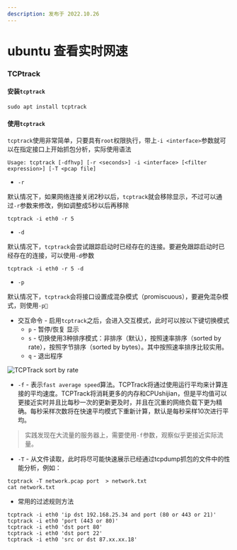 ```yaml
---
description: 发布于 2022.10.26
---
```


# ubuntu 查看实时网速

### TCPtrack <a href="#tcptrack" id="tcptrack"></a>

#### 安装`tcptrack` <a href="#an-zhuang-tcptrack" id="an-zhuang-tcptrack"></a>

```
sudo apt install tcptrack
```

#### 使用`tcptrack` <a href="#shi-yong-tcptrack" id="shi-yong-tcptrack"></a>

`tcptrack`使用非常简单，只要具有`root`权限执行，带上`-i <interface>`参数就可以在指定接口上开始抓包分析，实际使用语法

```
Usage: tcptrack [-dfhvp] [-r <seconds>] -i <interface> [<filter expression>] [-T <pcap file]
```

* `-r`

默认情况下，如果网络连接关闭2秒以后，`tcptrack`就会移除显示，不过可以通过`-r`参数来修改，例如调整成5秒以后再移除

```
tcptrack -i eth0 -r 5
```

* `-d`

默认情况下，`tcptrack`会尝试跟踪启动时已经存在的连接。要避免跟踪启动时已经存在的连接，可以使用`-d`参数

```
tcptrack -i eth0 -r 5 -d
```

* `-p`

默认情况下，`tcptrack`会将接口设置成混杂模式（promiscuous），要避免混杂模式，则使用`-p`

* 交互命令 - 启用`tcptrack`之后，会进入交互模式，此时可以按以下键切换模式
  * `p` - 暂停/恢复 显示
  * `s` - 切换使用3种排序模式：非排序（默认），按照速率排序（sorted by rate），按照字节排序（sorted by bytes）。其中按照速率排序比较实用。
  * `q` - 退出程序

![TCPTrack sort by rate](https://huataihuang.gitbooks.io/cloud-atlas/content/img/virtual/kvm/debug/tcptrack\_sort\_rate.png)

* `-f` - 表示`fast average speed`算法。TCPTrack将通过使用运行平均来计算连接的平均速度。TCPTrack将消耗更多的内存和CPUshijian，但是平均值可以更接近实时并且比每秒一次的更新更及时，并且在沉重的网络负载下更为精确。每秒采样次数将在快速平均模式下重新计算，默认是每秒采样10次进行平均。

> 实践发现在大流量的服务器上，需要使用`-f`参数，观察似乎更接近实际流量。

* `-T` - 从文件读取，此时将尽可能快速展示已经通过tcpdump抓包的文件中的性能分析，例如：

```
tcptrack -T network.pcap port  > network.txt
cat network.txt
```

* 常用的过滤规则方法

```
tcptrack -i eth0 'ip dst 192.168.25.34 and port (80 or 443 or 21)'
tcptrack -i eth0 'port (443 or 80)'
tcptrack -i eth0 'dst port 80'
tcptrack -i eth0 'dst port 22'
tcptrack -i eth0 'src or dst 87.xx.xx.18'
```
